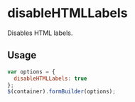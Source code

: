# disableHTMLLabels
Disables HTML labels.

## Usage
```javascript
var options = {
  disableHTMLLabels: true
};
$(container).formBuilder(options);
```
<p data-height="525" data-embed-version="2" data-theme-id="22927" data-slug-hash="yRJPNb" data-default-tab="result" data-user="kevinchappell" class="codepen"></p>
